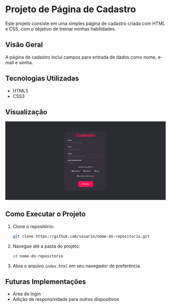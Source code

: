 # Projeto de Página de Cadastro

Este projeto consiste em uma simples página de cadastro criada com HTML e CSS, com o objetivo de treinar minhas habilidades.

## Visão Geral

A página de cadastro inclui campos para entrada de dados como nome, e-mail e senha.

## Tecnologias Utilizadas

- HTML5
- CSS3

## Visualização

![Preview](assets/imgs/Cadastro.png)

## Como Executar o Projeto

1. Clone o repositório:
   ```bash
   git clone https://github.com/usuario/nome-do-repositorio.git
   ```
2. Navegue até a pasta do projeto:
   ```bash
   cd nome-do-repositorio
   ```
3. Abra o arquivo `index.html` em seu navegador de preferência.

## Futuras Implementações

- Área de login
- Adição de responsividade para outros dispositivos